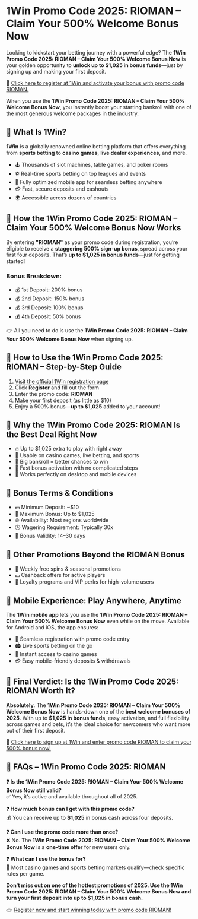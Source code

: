 

<h1>1Win Promo Code 2025: RIOMAN – Claim Your 500% Welcome Bonus Now</h1>

<p>Looking to kickstart your betting journey with a powerful edge? The <strong>1Win Promo Code 2025: RIOMAN – Claim Your 500% Welcome Bonus Now</strong> is your golden opportunity to <strong>unlock up to $1,025 in bonus funds</strong>—just by signing up and making your first deposit.</p>

<p>🎯 <a href="https://1wpgjk.com/?open=register&p=uzw4" target="_blank" rel="noopener noreferrer">Click here to register at 1Win and activate your bonus with promo code RIOMAN.</a></p>

<p>When you use the <strong>1Win Promo Code 2025: RIOMAN – Claim Your 500% Welcome Bonus Now</strong>, you instantly boost your starting bankroll with one of the most generous welcome packages in the industry.</p>

<h2>🔹 What Is 1Win?</h2>
<p><strong>1Win</strong> is a globally renowned online betting platform that offers everything from <strong>sports betting</strong> to <strong>casino games</strong>, <strong>live dealer experiences</strong>, and more.</p>

<ul>
<li>🕹️ Thousands of slot machines, table games, and poker rooms</li>
<li>⚽ Real-time sports betting on top leagues and events</li>
<li>📱 Fully optimized mobile app for seamless betting anywhere</li>
<li>💳 Fast, secure deposits and cashouts</li>
<li>🌍 Accessible across dozens of countries</li>
</ul>

<h2>🔹 How the 1Win Promo Code 2025: RIOMAN – Claim Your 500% Welcome Bonus Now Works</h2>
<p>By entering <strong>"RIOMAN"</strong> as your promo code during registration, you’re eligible to receive a <strong>staggering 500% sign-up bonus</strong>, spread across your first four deposits. That’s <strong>up to $1,025 in bonus funds</strong>—just for getting started!</p>

<h3>Bonus Breakdown:</h3>
<ul>
<li>💰 1st Deposit: 200% bonus</li>
<li>💰 2nd Deposit: 150% bonus</li>
<li>💰 3rd Deposit: 100% bonus</li>
<li>💰 4th Deposit: 50% bonus</li>
</ul>

<p>👉 All you need to do is use the <strong>1Win Promo Code 2025: RIOMAN – Claim Your 500% Welcome Bonus Now</strong> when signing up.</p>

<h2>🔹 How to Use the 1Win Promo Code 2025: RIOMAN – Step-by-Step Guide</h2>
<ol>
<li><a href="https://1wpgjk.com/?open=register&p=uzw4" target="_blank" rel="noopener noreferrer">Visit the official 1Win registration page</a></li>
<li>Click <strong>Register</strong> and fill out the form</li>
<li>Enter the promo code: <strong>RIOMAN</strong></li>
<li>Make your first deposit (as little as $10)</li>
<li>Enjoy a 500% bonus—<strong>up to $1,025</strong> added to your account!</li>
</ol>

<h2>🔹 Why the 1Win Promo Code 2025: RIOMAN Is the Best Deal Right Now</h2>
<ul>
<li>🔥 Up to $1,025 extra to play with right away</li>
<li>🎰 Usable on casino games, live betting, and sports</li>
<li>🤑 Big bankroll = better chances to win</li>
<li>🎯 Fast bonus activation with no complicated steps</li>
<li>📱 Works perfectly on desktop and mobile devices</li>
</ul>

<h2>🔹 Bonus Terms & Conditions</h2>
<ul>
<li>💵 Minimum Deposit: ~$10</li>
<li>🏦 Maximum Bonus: Up to $1,025</li>
<li>🌐 Availability: Most regions worldwide</li>
<li>🕒 Wagering Requirement: Typically 30x</li>
<li>📆 Bonus Validity: 14–30 days</li>
</ul>

<h2>🔹 Other Promotions Beyond the RIOMAN Bonus</h2>
<ul>
<li>🎁 Weekly free spins & seasonal promotions</li>
<li>💵 Cashback offers for active players</li>
<li>👑 Loyalty programs and VIP perks for high-volume users</li>
</ul>

<h2>🔹 Mobile Experience: Play Anywhere, Anytime</h2>
<p>The <strong>1Win mobile app</strong> lets you use the <strong>1Win Promo Code 2025: RIOMAN – Claim Your 500% Welcome Bonus Now</strong> even while on the move. Available for Android and iOS, the app ensures:</p>
<ul>
<li>📲 Seamless registration with promo code entry</li>
<li>🏟️ Live sports betting on the go</li>
<li>🎰 Instant access to casino games</li>
<li>💳 Easy mobile-friendly deposits & withdrawals</li>
</ul>

<h2>🔹 Final Verdict: Is the 1Win Promo Code 2025: RIOMAN Worth It?</h2>
<p><strong>Absolutely.</strong> The <strong>1Win Promo Code 2025: RIOMAN – Claim Your 500% Welcome Bonus Now</strong> is hands-down one of the <strong>best welcome bonuses of 2025</strong>. With up to <strong>$1,025 in bonus funds</strong>, easy activation, and full flexibility across games and bets, it’s the ideal choice for newcomers who want more out of their first deposit.</p>

<p>🎯 <a href="https://1wpgjk.com/?open=register&p=uzw4" target="_blank" rel="noopener noreferrer">Click here to sign up at 1Win and enter promo code RIOMAN to claim your 500% bonus now!</a></p>

<h2>🔹 FAQs – 1Win Promo Code 2025: RIOMAN</h2>

<p><strong>❓ Is the 1Win Promo Code 2025: RIOMAN – Claim Your 500% Welcome Bonus Now still valid?</strong><br>✅ Yes, it’s active and available throughout all of 2025.</p>

<p><strong>❓ How much bonus can I get with this promo code?</strong><br>💰 You can receive up to <strong>$1,025</strong> in bonus cash across four deposits.</p>

<p><strong>❓ Can I use the promo code more than once?</strong><br>❌ No. The <strong>1Win Promo Code 2025: RIOMAN – Claim Your 500% Welcome Bonus Now</strong> is a <strong>one-time offer</strong> for new users only.</p>

<p><strong>❓ What can I use the bonus for?</strong><br>🎰 Most casino games and sports betting markets qualify—check specific rules per game.</p>

<p><strong>Don't miss out on one of the hottest promotions of 2025. Use the 1Win Promo Code 2025: RIOMAN – Claim Your 500% Welcome Bonus Now and turn your first deposit into up to $1,025 in bonus cash.</strong></p>

<p>👉 <a href="https://1wpgjk.com/?open=register&p=uzw4" target="_blank" rel="noopener noreferrer">Register now and start winning today with promo code RIOMAN!</a></p>

</body>
</html>
